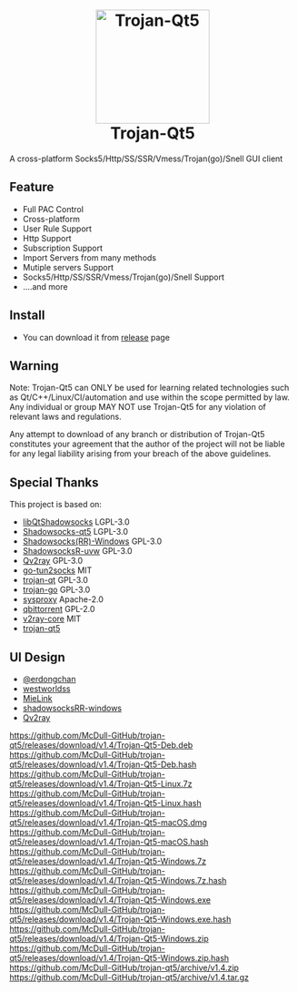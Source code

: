 <h1 align="center">
  <img src="https://github.com/McDull-Github/Trojan-Qt5/blob/master/resources/icons/trojan-qt5_new.png?raw=true" alt="Trojan-Qt5" width="200">
  <br>
  Trojan-Qt5
  <br>
</h1>

A cross-platform Socks5/Http/SS/SSR/Vmess/Trojan(go)/Snell GUI client


## Feature
- Full PAC Control
- Cross-platform
- User Rule Support
- Http Support
- Subscription Support
- Import Servers from many methods
- Mutiple servers Support
- Socks5/Http/SS/SSR/Vmess/Trojan(go)/Snell Support
- ....and more

## Install

- You can download it from [release](https://github.com/McDull-Github/Trojan-Qt5/releases) page


## Warning
Note: Trojan-Qt5 can ONLY be used for learning related technologies such as Qt/C++/Linux/CI/automation and use within the scope permitted by law. Any individual or group MAY NOT use Trojan-Qt5 for any violation of relevant laws and regulations.

Any attempt to download of any branch or distribution of Trojan-Qt5 constitutes your agreement that the author of the project will not be liable for any legal liability arising from your breach of the above guidelines.



## Special Thanks

This project is based on:

- [libQtShadowsocks](https://github.com/shadowsocks/libQtShadowsocks) LGPL-3.0
- [Shadowsocks-qt5](https://github.com/shadowsocks/shadowsocks-qt5) LGPL-3.0
- [Shadowsocks(RR)-Windows](https://github.com/shadowsocksrr/shadowsocksr-csharp) GPL-3.0
- [ShadowsocksR-uvw](https://github.com/qv2ray/shadowsocksr-uvw) GPL-3.0
- [Qv2ray](https://github.com/qv2ray/qv2ray) GPL-3.0
- [go-tun2socks](https://github.com/eycorsican/go-tun2socks) MIT
- [trojan-qt](https://github.com/trojan-gfw/trojan-qt) GPL-3.0
- [trojan-go](https://github.com/p4gefau1t/trojan-go/) GPL-3.0
- [sysproxy](https://github.com/Noisyfox/sysproxy/) Apache-2.0
- [qbittorrent](https://github.com/qbittorrent/qBittorrent) GPL-2.0
- [v2ray-core](https://github.com/v2ray/v2ray-core) MIT
- [trojan-qt5](https://github.com/trojan-qt5/trojan-qt5) 

## UI Design
- [@erdongchan]()
- [westworldss](https://westworldss.com/)
- [MieLink](https://www.mielink.cc)
- [shadowsocksRR-windows](https://github.com/shadowsocksrr/shadowsocksr-csharp)
- [Qv2ray](https://github.com/qv2ray/qv2ray)




https://github.com/McDull-GitHub/trojan-qt5/releases/download/v1.4/Trojan-Qt5-Deb.deb
https://github.com/McDull-GitHub/trojan-qt5/releases/download/v1.4/Trojan-Qt5-Deb.hash
https://github.com/McDull-GitHub/trojan-qt5/releases/download/v1.4/Trojan-Qt5-Linux.7z
https://github.com/McDull-GitHub/trojan-qt5/releases/download/v1.4/Trojan-Qt5-Linux.hash
https://github.com/McDull-GitHub/trojan-qt5/releases/download/v1.4/Trojan-Qt5-macOS.dmg
https://github.com/McDull-GitHub/trojan-qt5/releases/download/v1.4/Trojan-Qt5-macOS.hash
https://github.com/McDull-GitHub/trojan-qt5/releases/download/v1.4/Trojan-Qt5-Windows.7z
https://github.com/McDull-GitHub/trojan-qt5/releases/download/v1.4/Trojan-Qt5-Windows.7z.hash
https://github.com/McDull-GitHub/trojan-qt5/releases/download/v1.4/Trojan-Qt5-Windows.exe
https://github.com/McDull-GitHub/trojan-qt5/releases/download/v1.4/Trojan-Qt5-Windows.exe.hash
https://github.com/McDull-GitHub/trojan-qt5/releases/download/v1.4/Trojan-Qt5-Windows.zip
https://github.com/McDull-GitHub/trojan-qt5/releases/download/v1.4/Trojan-Qt5-Windows.zip.hash
https://github.com/McDull-GitHub/trojan-qt5/archive/v1.4.zip
https://github.com/McDull-GitHub/trojan-qt5/archive/v1.4.tar.gz
